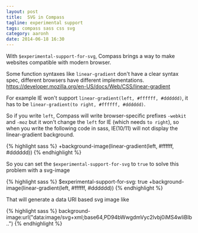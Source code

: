 ```yaml
---
layout: post
title:  SVG in Compass
tagline: experimental support
tags: compass sass css svg
category: aaronh
date: 2014-06-18 16:30
---
```

With `$experimental-support-for-svg`, Compass brings a way to make websites compatible with modern browser.

Some function syntaxes like `linear-gradient` don't have a clear syntax spec, different browsers have different implementations.
<https://developer.mozilla.org/en-US/docs/Web/CSS/linear-gradient>

For example IE won't support `linear-gradient(left, #ffffff, #dddddd)`, it has to be `linear-gradient(to right, #ffffff, #dddddd)`.

So if you write `left`, Compass will write browser-specific prefixes `-webkit` and `-moz` but it won't change the `left` for IE (which needs `to right`), so when you write the following code in sass, IE(10/11) will not display the linear-gradient background.

{% highlight sass %}
    +background-image(linear-gradient(left, #ffffff, #dddddd))
{% endhighlight %}

So you can set the `$experimental-support-for-svg` to `true` to solve this problem with a svg-image

{% highlight sass %}
    $experimental-support-for-svg: true
    +background-image(linear-gradient(left, #ffffff, #dddddd))
{% endhighlight %}

That will generate a data URI based svg image like

{% highlight sass %}
    background-image:url("data:image/svg+xml;base64,PD94bWwgdmVyc2lvbj0iMS4wIiBlb..")
{% endhighlight %}

